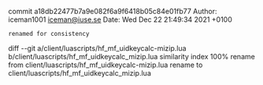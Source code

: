 commit a18db22477b7a9e082f6a9f6418b05c84e01fb77
Author: iceman1001 <iceman@iuse.se>
Date:   Wed Dec 22 21:49:34 2021 +0100

    renamed for consistency

diff --git a/client/luascripts/hf_mf_uidkeycalc-mizip.lua b/client/luascripts/hf_mf_uidkeycalc_mizip.lua
similarity index 100%
rename from client/luascripts/hf_mf_uidkeycalc-mizip.lua
rename to client/luascripts/hf_mf_uidkeycalc_mizip.lua
